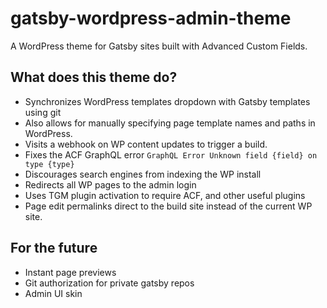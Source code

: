 # gatsby-wordpress-admin-theme

A WordPress theme for Gatsby sites built with Advanced Custom Fields.

## What does this theme do?

- Synchronizes WordPress templates dropdown with Gatsby templates using git
- Also allows for manually specifying page template names and paths in WordPress.
- Visits a webhook on WP content updates to trigger a build.
- Fixes the ACF GraphQL error `GraphQL Error Unknown field {field} on type {type}`
- Discourages search engines from indexing the WP install
- Redirects all WP pages to the admin login
- Uses TGM plugin activation to require ACF, and other useful plugins
- Page edit permalinks direct to the build site instead of the current WP site.

## For the future

- Instant page previews
- Git authorization for private gatsby repos
- Admin UI skin
